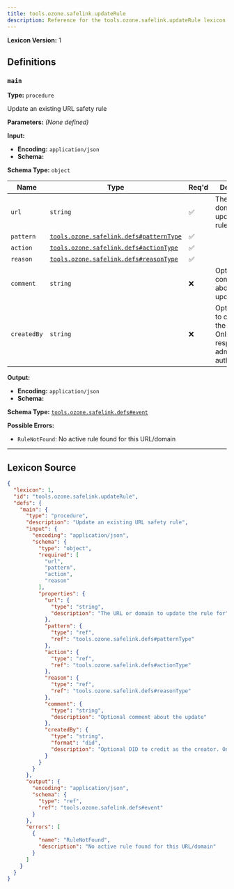 ```yaml
---
title: tools.ozone.safelink.updateRule
description: Reference for the tools.ozone.safelink.updateRule lexicon
---
```

**Lexicon Version:** 1

## Definitions

<a name="main"></a>
### `main`

**Type:** `procedure`

Update an existing URL safety rule

**Parameters:** _(None defined)_

**Input:**

- **Encoding:** `application/json`
- **Schema:**

**Schema Type:** `object`

| Name | Type | Req'd  | Description | Constraints |
|------|------|----------|-------------|-------------|
| `url` | `string` | ✅  | The URL or domain to update the rule for |  |
| `pattern` | [`tools.ozone.safelink.defs#patternType`](/lexicons/tools/ozone/safelink/defs#patternType) | ✅  |  |  |
| `action` | [`tools.ozone.safelink.defs#actionType`](/lexicons/tools/ozone/safelink/defs#actionType) | ✅  |  |  |
| `reason` | [`tools.ozone.safelink.defs#reasonType`](/lexicons/tools/ozone/safelink/defs#reasonType) | ✅  |  |  |
| `comment` | `string` | ❌  | Optional comment about the update |  |
| `createdBy` | `string` | ❌  | Optional DID to credit as the creator. Only respected for admin_token authentication. | Format: `did` |
**Output:**

- **Encoding:** `application/json`
- **Schema:**

**Schema Type:** [`tools.ozone.safelink.defs#event`](/lexicons/tools/ozone/safelink/defs#event)


**Possible Errors:**

- `RuleNotFound`: No active rule found for this URL/domain

---

## Lexicon Source
```json
{
  "lexicon": 1,
  "id": "tools.ozone.safelink.updateRule",
  "defs": {
    "main": {
      "type": "procedure",
      "description": "Update an existing URL safety rule",
      "input": {
        "encoding": "application/json",
        "schema": {
          "type": "object",
          "required": [
            "url",
            "pattern",
            "action",
            "reason"
          ],
          "properties": {
            "url": {
              "type": "string",
              "description": "The URL or domain to update the rule for"
            },
            "pattern": {
              "type": "ref",
              "ref": "tools.ozone.safelink.defs#patternType"
            },
            "action": {
              "type": "ref",
              "ref": "tools.ozone.safelink.defs#actionType"
            },
            "reason": {
              "type": "ref",
              "ref": "tools.ozone.safelink.defs#reasonType"
            },
            "comment": {
              "type": "string",
              "description": "Optional comment about the update"
            },
            "createdBy": {
              "type": "string",
              "format": "did",
              "description": "Optional DID to credit as the creator. Only respected for admin_token authentication."
            }
          }
        }
      },
      "output": {
        "encoding": "application/json",
        "schema": {
          "type": "ref",
          "ref": "tools.ozone.safelink.defs#event"
        }
      },
      "errors": [
        {
          "name": "RuleNotFound",
          "description": "No active rule found for this URL/domain"
        }
      ]
    }
  }
}
```
